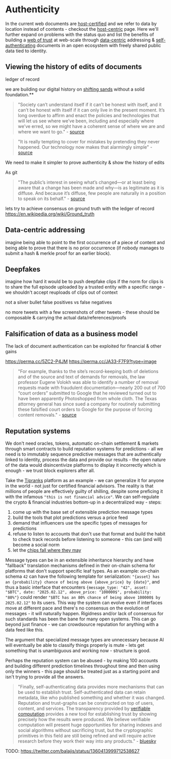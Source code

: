 # Authenticity

In the current web documents are [host-certified](problems.md#the-host-centric-web) and we refer to data by location instead of contents - checkout the [host-centric](../introduction/host_centric.md) page. Here we'll further expand on problems with the status quo and 
list the benefits of building a [web of trust](https://en.wikipedia.org/wiki/Web_of_trust) at web-scale through [data-centric](../introduction/data_centric.md) addressing & [self-authenticating](https://en.wikipedia.org/wiki/Self-authenticating_document) documents in an open ecosystem with freely shared public data tied to identity.

## Viewing the history of edits of documents

ledger of record

we are building our digital history on [shifting sands](https://news.ycombinator.com/item?id=27690525) without a solid foundation.**

> "Society can’t understand itself if it can’t be honest with itself, and it can’t be honest with itself if it can only live in the present moment. It’s long overdue to affirm and enact the policies and technologies that will let us see where we’ve been, including and especially where we’ve erred, so we might have a coherent sense of where we are and where we want to go." - [source](https://www.theatlantic.com/technology/archive/2021/06/the-internet-is-a-collective-hallucination/619320/)

> "It is really tempting to cover for mistakes by pretending they never happened. Our technology now makes that alarmingly simple" - [source](https://www.theatlantic.com/technology/archive/2021/06/the-internet-is-a-collective-hallucination/619320/)

We need to make it simpler to prove authenticity & show the history of edits

As git

> "The public’s interest in seeing what’s changed—or at least being aware that a change has been made and why—is as legitimate as it is diffuse. And because it’s diffuse, few people are naturally in a position to speak on its behalf." - [source](https://www.theatlantic.com/technology/archive/2021/06/the-internet-is-a-collective-hallucination/619320/)

lets try to achieve consensus on ground truth with the ledger of record
https://en.wikipedia.org/wiki/Ground_truth



## Data-centric addressing

imagine being able to point to the first occurrence of a piece of content and being able to prove that there is no prior occurrence (if nobody manages to submit a hash & merkle proof for an earlier block).

## Deepfakes

imagine how hard it would be to push deepfake clips if the norm for clips is to share the full episode uploaded by a trusted entity with a specific range - we shouldn't accept reuploads of clips out of context


not a silver bullet
false positives vs false negatives


no more tweets with a few screenshots of other tweets - these should be composable & carrying the actual data/references/proofs






## Falsification of data as a business model

The lack of document authentication can be exploited for financial & other gains

https://perma.cc/5ZC2-P4JM
https://perma.cc/JA33-F7F9?type=image

> "For example, thanks to the site’s record-keeping both of deletions and of the source and text of demands for removals, the law professor Eugene Volokh was able to identify a number of removal requests made with fraudulent documentation—nearly 200 out of 700 “court orders” submitted to Google that he reviewed turned out to have been apparently Photoshopped from whole cloth. The Texas attorney general has since sued a company for routinely submitting these falsified court orders to Google for the purpose of forcing content removals." - [source](https://www.theatlantic.com/technology/archive/2021/06/the-internet-is-a-collective-hallucination/619320/)

## Reputation systems

We don't need oracles, tokens, automatic on-chain settlement & markets through smart contracts to build reputation systems for predictions - all we need is to immutably sequence predictive messages that are authentically linked to identity, process the data and provide our results - the open nature of the data would disincentivize platforms to display it incorrectly which is enough - we trust block explorers after all.

Take the [Tipranks](https://www.tipranks.com/) platform as an example - we can generalize it for anyone in the world - not just for certified financial advisors. The reality is that millions of people are effectively guilty of shilling, despite some preficing it with the infamous `"this is not financial advice"`. We can self-regulate the crypto & financial industries bottom-up in a decentralized way - steps:
1. come up with the base set of extensible prediction message types
2. build the tools that plot predictions versus a price feed
3. demand that influencers use the specific types of messages for predictions
4. refuse to listen to accounts that don't use that format and build the habit to check track records before listening to someone - this can (and will) become a social norm
5. let the [chips fall where they may](https://twitter.com/TSLAgang/status/1433896307702353921)

Message types can be in an extensible inheritance hierarchy and have "fallback" translation mechanisms defined in their on-chain schema for platforms that don't support specific leaf types. As an example: on-chain schema `42` can have the following template for serialization: `"{asset} has an {probability} chance of being above {above_price} by {date}"`, and thus a basic interface that encounters `{message_type: "42", asset: "$BTC", date: "2025.02.12", above_price: "100000$", probability: "80%"}` could render `"$BTC has an 80% chance of being above 100000$ by 2025.02.12"` to its users. This way the system can evolve even if interfaces move at different pace and there's no consensus on the evolution of messages - it will naturally happen. Rigidness and/or lack of consensus for such standards has been the bane for many open systems. This can go beyond just finance - we can crowdsource reputation for anything with a data feed like this.

The argument that specialized message types are unnecessary because AI will eventually be able to classify things properly is mute - lets get something that is unambiguous and working now - structure is good.

Perhaps the reputation system can be abused - by making 100 accounts and building different prediction timelines throughout time and then using only the winners - this page should be treated just as a starting point and isn't trying to provide all the answers.

> "Finally, self-authenticating data provides more mechanisms that can be used to establish trust. Self-authenticated data can retain metadata, like who published something and whether it was changed. Reputation and trust-graphs can be constructed on top of users, content, and services. The transparency provided by [verifiable computation](https://en.wikipedia.org/wiki/Verifiable_computing) provides a new tool for establishing trust by showing precisely how the results were produced. We believe verifiable computation will present huge opportunities for sharing indexes and social algorithms without sacrificing trust, but the cryptographic primitives in this field are still being refined and will require active research before they work their way into any products." - [bluesky](https://blueskyweb.xyz/blog/3-6-2022-a-self-authenticating-social-protocol)



TODO:
https://twitter.com/balajis/status/1360413999712538627








